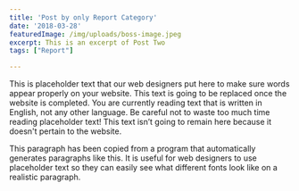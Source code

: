 ```yaml
---
title: 'Post by only Report Category'
date: '2018-03-28'
featuredImage: /img/uploads/boss-image.jpeg
excerpt: This is an excerpt of Post Two
tags: ["Report"]

---
```

This is placeholder text that our web designers put here to make sure words appear properly on your website. This text is going to be replaced once the website is completed. You are currently reading text that is written in English, not any other language. Be careful not to waste too much time reading placeholder text! This text isn’t going to remain here because it doesn't pertain to the website.

This paragraph has been copied from a program that automatically generates paragraphs like this. It is useful for web designers to use placeholder text so they can easily see what different fonts look like on a realistic paragraph.

